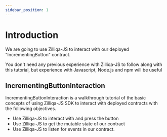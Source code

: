 ```yaml
---
sidebar_position: 1
---
```

# Introduction

We are going to use Zilliqa-JS to interact with our deployed "IncrementingButton" contract.

You don't need any previous experience with Zilliqa-JS to follow along with this tutorial, but experience with Javascript, Node.js and npm will be useful

## IncrementingButtonInteraction

IncrementingButtonInteraction is a walkthrough tutorial of the basic concepts of using Zilliqa-JS SDK to interact with deployed contracts with the following objectives.

* Use Zilliqa-JS to interact with and press the button
* Use Zilliqa-JS to get the mutable state of our contract
* Use Zilliqa-JS to listen for events in our contract.
